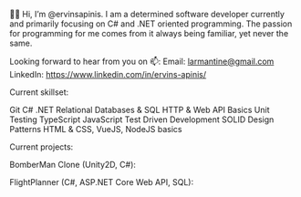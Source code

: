 🙋‍♂️ Hi, I’m @ervinsapinis. I am a determined software developer currently and primarily focusing on C# and .NET oriented programming.
The passion for programming for me comes from it always being familiar, yet never the same.

Looking forward to hear from you on 📫:
Email: larmantine@gmail.com
LinkedIn: https://www.linkedin.com/in/ervins-apinis/

Current skillset: 

Git
C#
.NET
Relational Databases & SQL
HTTP & Web API Basics
Unit Testing
TypeScript 
JavaScript
Test Driven Development
SOLID
Design Patterns
HTML & CSS, VueJS, NodeJS basics

Current projects:

BomberMan Clone (Unity2D, C#): 

FlightPlanner (C#, ASP.NET Core Web API, SQL):
